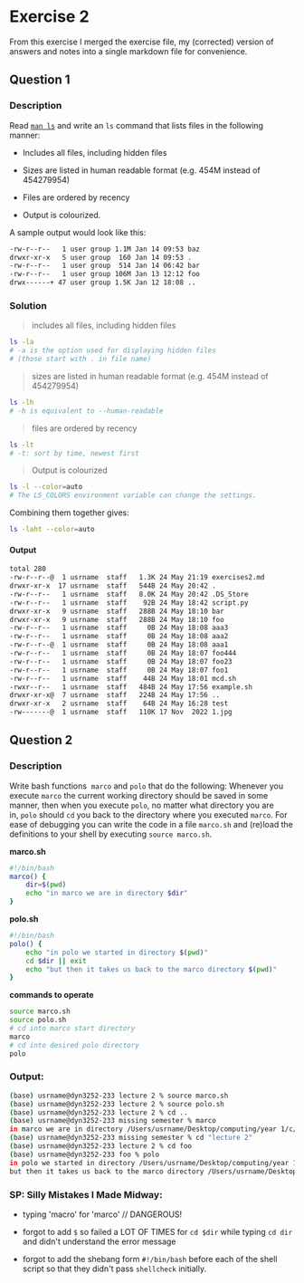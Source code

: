 # Exercise 2

From this exercise I merged the exercise file, my (corrected) version of answers and notes into a single markdown file for convenience.

## Question 1

### Description

Read [`man ls`](https://www.man7.org/linux/man-pages/man1/ls.1.html) and write an `ls` command that lists files in the following manner:

- Includes all files, including hidden files

- Sizes are listed in human readable format (e.g. 454M instead of 454279954)

- Files are ordered by recency

- Output is colourized.

A sample output would look like this:

```bash
-rw-r--r--   1 user group 1.1M Jan 14 09:53 baz
drwxr-xr-x   5 user group  160 Jan 14 09:53 .
-rw-r--r--   1 user group  514 Jan 14 06:42 bar
-rw-r--r--   1 user group 106M Jan 13 12:12 foo
drwx------+ 47 user group 1.5K Jan 12 18:08 ..
```



### Solution

> includes all files, including hidden files

```bash
ls -la
# -a is the option used for displaying hidden files 
# (those start with . in file name)
```

> sizes are listed in human readable format (e.g. 454M instead of 454279954)

```bash
ls -lh
# -h is equivalent to --human-readable
```

> files are ordered by recency

```bash
ls -lt
# -t: sort by time, newest first
```

> Output is colourized

```bash
ls -l --color=auto
# The LS_COLORS environment variable can change the settings.
```

Combining them together gives:

```bash
ls -laht --color=auto
```

#### Output

```bash
total 280
-rw-r--r--@  1 usrname  staff   1.3K 24 May 21:19 exercises2.md
drwxr-xr-x  17 usrname  staff   544B 24 May 20:42 .
-rw-r--r--   1 usrname  staff   8.0K 24 May 20:42 .DS_Store
-rw-r--r--   1 usrname  staff    92B 24 May 18:42 script.py
drwxr-xr-x   9 usrname  staff   288B 24 May 18:10 bar
drwxr-xr-x   9 usrname  staff   288B 24 May 18:10 foo
-rw-r--r--   1 usrname  staff     0B 24 May 18:08 aaa3
-rw-r--r--   1 usrname  staff     0B 24 May 18:08 aaa2
-rw-r--r--@  1 usrname  staff     0B 24 May 18:08 aaa1
-rw-r--r--   1 usrname  staff     0B 24 May 18:07 foo444
-rw-r--r--   1 usrname  staff     0B 24 May 18:07 foo23
-rw-r--r--   1 usrname  staff     0B 24 May 18:07 foo1
-rw-r--r--   1 usrname  staff    44B 24 May 18:01 mcd.sh
-rwxr--r--   1 usrname  staff   484B 24 May 17:56 example.sh
drwxr-xr-x@  7 usrname  staff   224B 24 May 17:56 ..
drwxr-xr-x   2 usrname  staff    64B 24 May 16:28 test
-rw-------@  1 usrname  staff   110K 17 Nov  2022 1.jpg
```



## Question 2

### Description

Write bash functions  `marco` and `polo` that do the following: Whenever you execute `marco` the current working directory should be saved in some manner, then when you execute `polo`, no matter what directory you are in, `polo` should `cd` you back to the directory where you executed `marco`. For ease of debugging you can write the code in a file `marco.sh` and (re)load the definitions to your shell by executing `source marco.sh`.



**marco.sh**

```bash
#!/bin/bash
marco() {
	dir=$(pwd)
	echo "in marco we are in directory $dir"
}
```

**polo.sh**

```bash
#!/bin/bash
polo() {
	echo "in polo we started in directory $(pwd)"
	cd $dir || exit
	echo "but then it takes us back to the marco directory $(pwd)"
}
```

**commands to operate**

```bash
source marco.sh
source polo.sh
# cd into marco start directory
marco
# cd into desired polo directory
polo
```

### Output:

```bash
(base) usrname@dyn3252-233 lecture 2 % source marco.sh
(base) usrname@dyn3252-233 lecture 2 % source polo.sh
(base) usrname@dyn3252-233 lecture 2 % cd ..
(base) usrname@dyn3252-233 missing semester % marco
in marco we are in directory /Users/usrname/Desktop/computing/year 1/c/40009_materials/C Tools/missing semester
(base) usrname@dyn3252-233 missing semester % cd "lecture 2"
(base) usrname@dyn3252-233 lecture 2 % cd foo
(base) usrname@dyn3252-233 foo % polo
in polo we started in directory /Users/usrname/Desktop/computing/year 1/c/40009_materials/C Tools/missing semester/lecture 2/foo
but then it takes us back to the marco directory /Users/usrname/Desktop/computing/year 1/c/40009_materials/C Tools/missing semester
```

### SP: Silly Mistakes I Made Midway:

- typing 'macro' for 'marco' // DANGEROUS!

- forgot to add `$` so failed a LOT OF TIMES for `cd $dir` while typing `cd dir` and didn't understand the error message

- forgot to add the shebang form `#!/bin/bash` before each of the shell script so that they didn't pass `shellcheck` initially.

